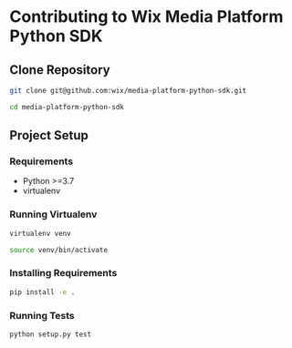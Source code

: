 # Contributing to Wix Media Platform Python SDK

## Clone Repository

```bash
git clone git@github.com:wix/media-platform-python-sdk.git

cd media-platform-python-sdk
```

## Project Setup

### Requirements

- Python >=3.7
- virtualenv

### Running Virtualenv

```bash
virtualenv venv

source venv/bin/activate
```

### Installing Requirements

```bash
pip install -e .
```

### Running Tests

```bash
python setup.py test
```